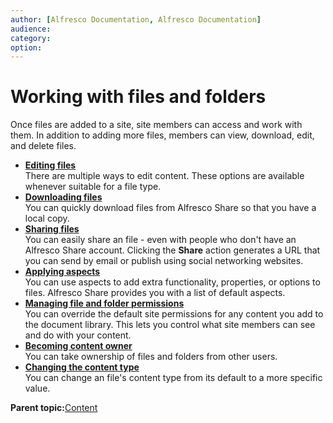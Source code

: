 ```yaml
---
author: [Alfresco Documentation, Alfresco Documentation]
audience: 
category: 
option: 
---
```


# Working with files and folders

Once files are added to a site, site members can access and work with them. In addition to adding more files, members can view, download, edit, and delete files.

-   **[Editing files](../concepts/library-item-edit-intro.md)**  
There are multiple ways to edit content. These options are available whenever suitable for a file type.
-   **[Downloading files](../tasks/library-item-download.md)**  
You can quickly download files from Alfresco Share so that you have a local copy.
-   **[Sharing files](../tasks/library-item-share.md)**  
You can easily share an file - even with people who don't have an Alfresco Share account. Clicking the **Share** action generates a URL that you can send by email or publish using social networking websites.
-   **[Applying aspects](../tasks/library-item-manage-aspects.md)**  
You can use aspects to add extra functionality, properties, or options to files. Alfresco Share provides you with a list of default aspects.
-   **[Managing file and folder permissions](../tasks/library-item-permissions.md)**  
You can override the default site permissions for any content you add to the document library. This lets you control what site members can see and do with your content.
-   **[Becoming content owner](../tasks/become-owner.md)**  
You can take ownership of files and folders from other users.
-   **[Changing the content type](../tasks/library-item-change-type.md)**  
 You can change an file's content type from its default to a more specific value.

**Parent topic:**[Content](../concepts/library-intro.md)


